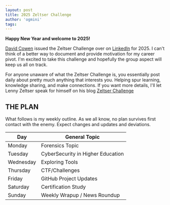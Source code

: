 ```yaml
---
layout: post
title: 2025 Zeltser Challenge
author: 'ogmini'
tags:
---
```


**Happy New Year and welcome to 2025!**

[David Cowen](https://www.hecfblog.com/) issued the Zeltser Challenge over on [LinkedIn](https://www.linkedin.com/posts/dcowen_its-never-too-early-to-plan-how-your-next-activity-7270149551326453760-mM9j?utm_source=share&utm_medium=member_desktop) for 2025. I can't think of a better way to document and provide motivation for my career pivot. I'm excited to take this challenge and hopefully the group aspect will keep us all on track.

For anyone unaware of what the Zeltser Challenge is, you essentially post daily about pretty much anything that interests you. Helping spur learning, knowledge sharing, and make connections. If you want more details, I'll let Lenny Zeltser speak for himself on his blog [Zeltser Challenge](https://zeltser.com/2010-retrospective-on-my-security-blog/)

## THE PLAN

What follows is my weekly outline. As we all know, no plan survives first contact with the enemy. Expect changes and updates and deviations. 

| Day | General Topic |
| --- | ---| 
| Monday | Forensics Topic |
| Tuesday | CyberSecurity in Higher Education | 
| Wednesday | Exploring Tools | 
| Thursday | CTF/Challenges | 
| Friday | GitHub Project Updates | 
| Saturday | Certification Study |
| Sunday | Weekly Wrapup / News Roundup |


